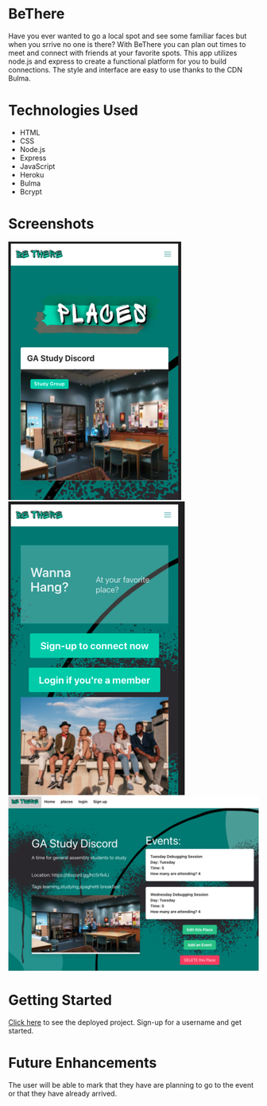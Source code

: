 # BeThere

Have you ever wanted to go a local spot and see some familiar faces but when you srrive no one is there? With BeThere you can plan out times to meet and connect with friends at your favorite spots. This app utilizes node.js and express to create a functional platform for you to build connections. The style and interface are easy to use thanks to the CDN Bulma. 

# Technologies Used
- HTML
- CSS
- Node.js
- Express
- JavaScript
- Heroku
- Bulma
- Bcrypt

# Screenshots
![screenshot1](/public/Screenshot1.png)
![screenshot2](/public/Screenshot2.png)
![screenshot3](/public/Screenshot3.png)

# Getting Started
[Click here](https://betherebesquare.herokuapp.com/) to see the deployed project. Sign-up for a username and get started.

# Future Enhancements
The user will be able to mark that they have are planning to go to the event or that they have already arrived.